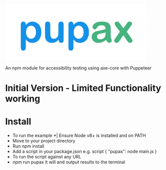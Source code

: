 ![pupax- a tool for accessibility testing](/pupax-logo.png)

An npm module for accessibility testing using axe-core with Puppeteer

# Initial Version - Limited Functionality working
# Install
* To run the example
*| Ensure Node v8+ is installed and on PATH
* Move to your project directory
* Run npm install
* Add a script in your package.json e.g. 
script {
"pupax": node main.js
}
* To run the script against any URL
* npm run pupax <YOUR URL> it will  and output results to the terminal
